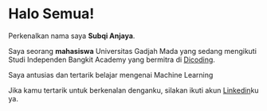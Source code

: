 # Halo Semua! 

Perkenalkan nama saya **Subqi Anjaya**.

Saya seorang **mahasiswa** Universitas Gadjah Mada yang sedang mengikuti Studi Independen Bangkit Academy yang bermitra di [Dicoding](https://www.dicoding.com/).

Saya antusias dan tertarik belajar mengenai Machine Learning

Jika kamu tertarik untuk berkenalan denganku, silakan ikuti akun [Linkedin](https://www.linkedin.com/in/subqianjaya/)ku ya.
